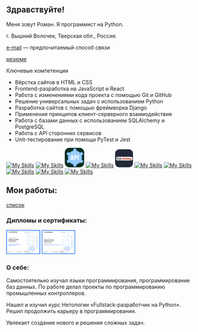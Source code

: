 ## Здравствуйте!

Меня зовут Роман. Я программист на Python.

г. Вышний Волочек, Тверская обл., Россия.

[e-mail](mailto:danroman@yandex.ru) — предпочитаемый способ связи

[резюме](https://docs.google.com/document/d/1AIhtQWyntr-fZI0vCNaaPPzK9M3gRKAfG3DCkI7K7mQ/edit#heading=h.w62vgq4fqlv)

Ключевые компетенции
 
- Вёрстка сайтов в HTML и CSS
- Frontend-разработка на JavaScript и React
- Работа с изменениями кода проекта с помощью Git и GitHub
- Решение универсальных задач с использованием Python
- Разработка сайтов с помощью фреймворка Django
- Применение принципов клиент-серверного взаимодействия
- Работа с базами данных с использованием SQLAlchemy и PostgreSQL
- Работа с API сторонних сервисов
- Unit-тестирование при помощи PyTest и Jest


[![My Skills](https://skillicons.dev/icons?i=pycharm "Pycharm")](https://www.jetbrains.com/ru-ru/pycharm/)
[![My Skills](https://skillicons.dev/icons?i=django "Django")](https://www.djangoproject.com/)
<a href="https://ru.wikipedia.org/wiki/API" title="API"><img src="https://github.com/danroman-github/resources2/blob/main/web-apis-blue.png" height="52" alt="API"></a> 
[![My Skills](https://skillicons.dev/icons?i=postgres "PostgreSQL")](https://www.postgresql.org)
<a href="https://www.sqlalchemy.org" title="SQLAlchemy"><img src="https://github.com/danroman-github/resources2/blob/main/alchemy-Dark.png" height="48"  alt="SQLAlchemy"></a>
[![My Skills](https://skillicons.dev/icons?i=git "Git")](https://git-scm.com)
[![My Skills](https://skillicons.dev/icons?i=html "HTML")](https://en.wikipedia.org/wiki/HTML)
[![My Skills](https://skillicons.dev/icons?i=css "CSS")](https://ru.wikipedia.org/wiki/CSS)
[![My Skills](https://skillicons.dev/icons?i=js "JavaScript")](https://ru.wikipedia.org/wiki/JavaScript)
[![My Skills](https://skillicons.dev/icons?i=react "React")](https://ru.react.dev/)

## Мои работы:

[список](https://github.com/danroman-github/desktop-tutorial/blob/main/README.md)

### Дипломы и сертификаты:

<div>
 <img src="https://github.com/danroman-github/resources2/blob/main/Базы%20данных%20для%20python%20разработчиков.png" height="64" title="Базы данных для python разработчиков"> 
 <img src="https://github.com/danroman-github/resources2/blob/main/Профессиональная%20работа%20с%20Python.png" height="64" title="Профессиональная работа с Python">
</div>


### О себе:

Самостоятельно изучал языки программирования, программирование баз данных. По работе делал проекты по программированию промышленных контроллеров. 

Нашел и изучил курс Нетологии «Fullstack-разработчик на Python». Решил продолжить карьеру в программировании. 

Увлекает создание нового и решения сложных задач.
